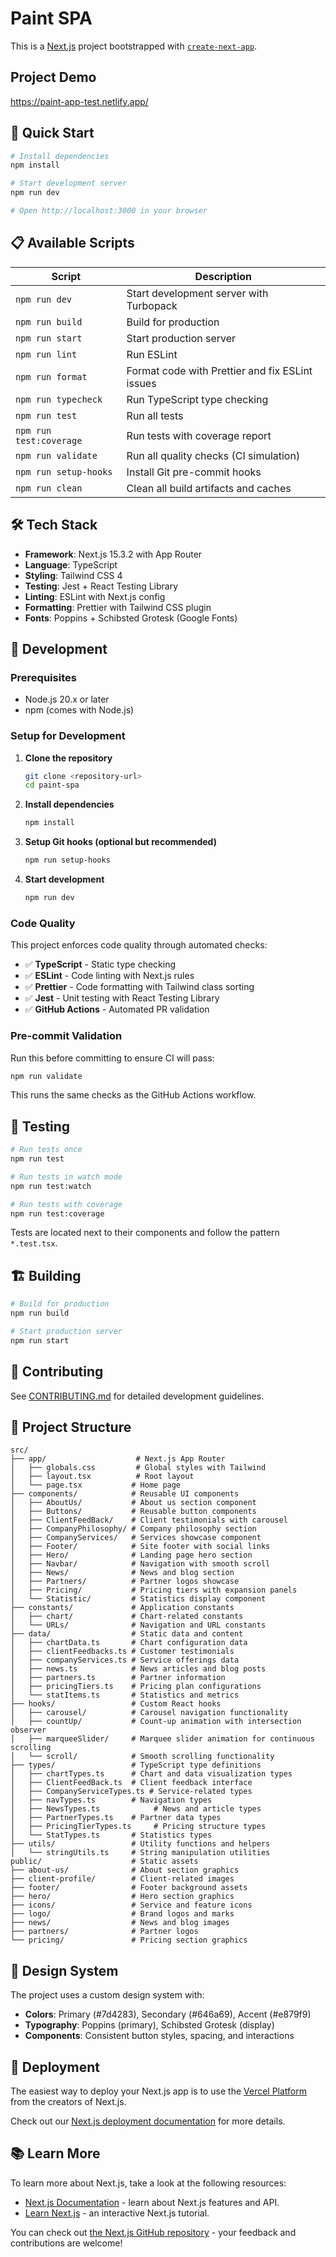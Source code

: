 # Paint SPA

This is a [Next.js](https://nextjs.org) project bootstrapped with [`create-next-app`](https://nextjs.org/docs/app/api-reference/cli/create-next-app).
## Project Demo
https://paint-app-test.netlify.app/

## 🚀 Quick Start

```bash
# Install dependencies
npm install

# Start development server
npm run dev

# Open http://localhost:3000 in your browser
```

## 📋 Available Scripts

| Script                  | Description                                     |
| ----------------------- | ----------------------------------------------- |
| `npm run dev`           | Start development server with Turbopack         |
| `npm run build`         | Build for production                            |
| `npm run start`         | Start production server                         |
| `npm run lint`          | Run ESLint                                      |
| `npm run format`        | Format code with Prettier and fix ESLint issues |
| `npm run typecheck`     | Run TypeScript type checking                    |
| `npm run test`          | Run all tests                                   |
| `npm run test:coverage` | Run tests with coverage report                  |
| `npm run validate`      | Run all quality checks (CI simulation)          |
| `npm run setup-hooks`   | Install Git pre-commit hooks                    |
| `npm run clean`         | Clean all build artifacts and caches            |

## 🛠️ Tech Stack

- **Framework**: Next.js 15.3.2 with App Router
- **Language**: TypeScript
- **Styling**: Tailwind CSS 4
- **Testing**: Jest + React Testing Library
- **Linting**: ESLint with Next.js config
- **Formatting**: Prettier with Tailwind CSS plugin
- **Fonts**: Poppins + Schibsted Grotesk (Google Fonts)

## 🔧 Development

### Prerequisites

- Node.js 20.x or later
- npm (comes with Node.js)

### Setup for Development

1. **Clone the repository**

   ```bash
   git clone <repository-url>
   cd paint-spa
   ```

2. **Install dependencies**

   ```bash
   npm install
   ```

3. **Setup Git hooks (optional but recommended)**

   ```bash
   npm run setup-hooks
   ```

4. **Start development**
   ```bash
   npm run dev
   ```

### Code Quality

This project enforces code quality through automated checks:

- ✅ **TypeScript** - Static type checking
- ✅ **ESLint** - Code linting with Next.js rules
- ✅ **Prettier** - Code formatting with Tailwind class sorting
- ✅ **Jest** - Unit testing with React Testing Library
- ✅ **GitHub Actions** - Automated PR validation

### Pre-commit Validation

Run this before committing to ensure CI will pass:

```bash
npm run validate
```

This runs the same checks as the GitHub Actions workflow.

## 🧪 Testing

```bash
# Run tests once
npm run test

# Run tests in watch mode
npm run test:watch

# Run tests with coverage
npm run test:coverage
```

Tests are located next to their components and follow the pattern `*.test.tsx`.

## 🏗️ Building

```bash
# Build for production
npm run build

# Start production server
npm run start
```

## 📖 Contributing

See [CONTRIBUTING.md](./CONTRIBUTING.md) for detailed development guidelines.

## 📁 Project Structure

```
src/
├── app/                    # Next.js App Router
│   ├── globals.css         # Global styles with Tailwind
│   ├── layout.tsx          # Root layout
│   └── page.tsx           # Home page
├── components/            # Reusable UI components
│   ├── AboutUs/           # About us section component
│   ├── Buttons/           # Reusable button components
│   ├── ClientFeedBack/    # Client testimonials with carousel
│   ├── CompanyPhilosophy/ # Company philosophy section
│   ├── CompanyServices/   # Services showcase component
│   ├── Footer/            # Site footer with social links
│   ├── Hero/              # Landing page hero section
│   ├── Navbar/            # Navigation with smooth scroll
│   ├── News/              # News and blog section
│   ├── Partners/          # Partner logos showcase
│   ├── Pricing/           # Pricing tiers with expansion panels
│   └── Statistic/         # Statistics display component
├── constants/             # Application constants
│   ├── chart/             # Chart-related constants
│   └── URLs/              # Navigation and URL constants
├── data/                  # Static data and content
│   ├── chartData.ts       # Chart configuration data
│   ├── clientFeedbacks.ts # Customer testimonials
│   ├── companyServices.ts # Service offerings data
│   ├── news.ts            # News articles and blog posts
│   ├── partners.ts        # Partner information
│   ├── pricingTiers.ts    # Pricing plan configurations
│   └── statItems.ts       # Statistics and metrics
├── hooks/                 # Custom React hooks
│   ├── carousel/          # Carousel navigation functionality
│   ├── countUp/           # Count-up animation with intersection observer
│   ├── marqueeSlider/     # Marquee slider animation for continuous scrolling
│   └── scroll/            # Smooth scrolling functionality
├── types/                 # TypeScript type definitions
│   ├── chartTypes.ts      # Chart and data visualization types
│   ├── ClientFeedBack.ts  # Client feedback interface
│   ├── CompanyServiceTypes.ts # Service-related types
│   ├── navTypes.ts        # Navigation types
│   ├── NewsTypes.ts            # News and article types
│   ├── PartnerTypes.ts    # Partner data types
│   ├── PricingTierTypes.ts     # Pricing structure types
│   └── StatTypes.ts       # Statistics types
├── utils/                 # Utility functions and helpers
│   └── stringUtils.ts     # String manipulation utilities
public/                    # Static assets
├── about-us/              # About section graphics
├── client-profile/        # Client-related images
├── footer/                # Footer background assets
├── hero/                  # Hero section graphics
├── icons/                 # Service and feature icons
├── logo/                  # Brand logos and marks
├── news/                  # News and blog images
├── partners/              # Partner logos
└── pricing/               # Pricing section graphics
```

## 🎨 Design System

The project uses a custom design system with:

- **Colors**: Primary (#7d4283), Secondary (#646a69), Accent (#e879f9)
- **Typography**: Poppins (primary), Schibsted Grotesk (display)
- **Components**: Consistent button styles, spacing, and interactions

## 🚀 Deployment

The easiest way to deploy your Next.js app is to use the [Vercel Platform](https://vercel.com/new?utm_medium=default-template&filter=next.js&utm_source=create-next-app&utm_campaign=create-next-app-readme) from the creators of Next.js.

Check out our [Next.js deployment documentation](https://nextjs.org/docs/app/building-your-application/deploying) for more details.

## 📚 Learn More

To learn more about Next.js, take a look at the following resources:

- [Next.js Documentation](https://nextjs.org/docs) - learn about Next.js features and API.
- [Learn Next.js](https://nextjs.org/learn) - an interactive Next.js tutorial.

You can check out [the Next.js GitHub repository](https://github.com/vercel/next.js) - your feedback and contributions are welcome!
